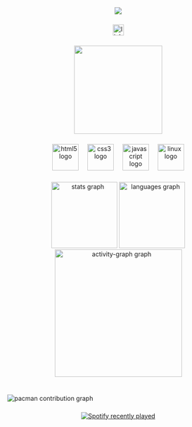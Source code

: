 <div align="center">
  <img src="https://profile-counter.glitch.me/icaro-cell/count.svg?"  />
</div>

###

<div align="center">
  <img src="https://img.shields.io/static/v1?message=LinkedIn&logo=linkedin&label=&color=0077B5&logoColor=white&labelColor=&style=for-the-badge" height="25" alt="linkedin logo"  />
</div>

###

<div align="center">
  <img height="200" src="https://media1.giphy.com/media/v1.Y2lkPTc5MGI3NjExdXdraGxoN2NlZ3RjdWh6Nmg3cXEzaXJkZmVwZDRmZGc1em1oOXhxaiZlcD12MV9pbnRlcm5hbF9naWZfYnlfaWQmY3Q9Zw/9sRZCNH35cEkQue2Ub/giphy.gif"  />
</div>

###

<div align="center">
  <img src="https://cdn.jsdelivr.net/gh/devicons/devicon/icons/html5/html5-original.svg" height="60" alt="html5 logo"  />
  <img width="12" />
  <img src="https://cdn.jsdelivr.net/gh/devicons/devicon/icons/css3/css3-original.svg" height="60" alt="css3 logo"  />
  <img width="12" />
  <img src="https://cdn.jsdelivr.net/gh/devicons/devicon/icons/javascript/javascript-original.svg" height="60" alt="javascript logo"  />
  <img width="12" />
  <img src="https://cdn.jsdelivr.net/gh/devicons/devicon/icons/linux/linux-original.svg" height="60" alt="linux logo"  />
</div>

###

<div align="center">
  <img src="https://github-readme-stats.vercel.app/api?username=icaro-cell&hide_title=false&hide_rank=false&show_icons=true&include_all_commits=true&count_private=true&disable_animations=false&theme=dark&locale=pt-br&hide_border=false&order=1" height="150" alt="stats graph"  />
  <img src="https://github-readme-stats.vercel.app/api/top-langs?username=icaro-cell&locale=pt-br&hide_title=false&layout=compact&card_width=320&langs_count=5&theme=dark&hide_border=false&order=2" height="150" alt="languages graph"  />
  <img src="https://github-readme-activity-graph.vercel.app/graph?username=icaro-cell&radius=6&theme=github-dark&area=false&order=5" height="289" alt="activity-graph graph"  />
</div>

###

<br clear="both">

<picture>
  <source media="(prefers-color-scheme: dark)" srcset="https://raw.githubusercontent.com/icaro-cell/icaro-cell/output/pacman-contribution-graph-dark.svg">
  <source media="(prefers-color-scheme: light)" srcset="https://raw.githubusercontent.com/icaro-cell/icaro-cell/output/pacman-contribution-graph.svg">
  <img alt="pacman contribution graph" src="https://raw.githubusercontent.com/icaro-cell/icaro-cell/output/pacman-contribution-graph.svg">
</picture>

###

<div align="center">
  <a href="https://open.spotify.com/user/icaro">
    <img src="https://spotify-recently-played-readme.vercel.app/api?user=icaro&count=5&unique=false" alt="Spotify recently played"  />
  </a>
</div>

###
